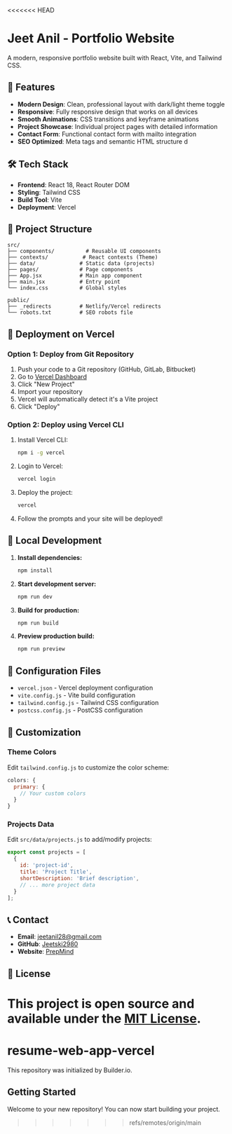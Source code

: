 <<<<<<< HEAD
# Jeet Anil - Portfolio Website

A modern, responsive portfolio website built with React, Vite, and Tailwind CSS.

## 🚀 Features

- **Modern Design**: Clean, professional layout with dark/light theme toggle
- **Responsive**: Fully responsive design that works on all devices
- **Smooth Animations**: CSS transitions and keyframe animations
- **Project Showcase**: Individual project pages with detailed information
- **Contact Form**: Functional contact form with mailto integration
- **SEO Optimized**: Meta tags and semantic HTML structure
d
## 🛠️ Tech Stack

- **Frontend**: React 18, React Router DOM
- **Styling**: Tailwind CSS
- **Build Tool**: Vite
- **Deployment**: Vercel

## 📁 Project Structure

```
src/
├── components/          # Reusable UI components
├── contexts/           # React contexts (Theme)
├── data/              # Static data (projects)
├── pages/             # Page components
├── App.jsx            # Main app component
├── main.jsx           # Entry point
└── index.css          # Global styles

public/
├── _redirects         # Netlify/Vercel redirects
└── robots.txt         # SEO robots file
```

## 🚀 Deployment on Vercel

### Option 1: Deploy from Git Repository

1. Push your code to a Git repository (GitHub, GitLab, Bitbucket)
2. Go to [Vercel Dashboard](https://vercel.com/dashboard)
3. Click "New Project"
4. Import your repository
5. Vercel will automatically detect it's a Vite project
6. Click "Deploy"

### Option 2: Deploy using Vercel CLI

1. Install Vercel CLI:
   ```bash
   npm i -g vercel
   ```

2. Login to Vercel:
   ```bash
   vercel login
   ```

3. Deploy the project:
   ```bash
   vercel
   ```

4. Follow the prompts and your site will be deployed!

## 🔧 Local Development

1. **Install dependencies:**
   ```bash
   npm install
   ```

2. **Start development server:**
   ```bash
   npm run dev
   ```

3. **Build for production:**
   ```bash
   npm run build
   ```

4. **Preview production build:**
   ```bash
   npm run preview
   ```

## 📝 Configuration Files

- `vercel.json` - Vercel deployment configuration
- `vite.config.js` - Vite build configuration
- `tailwind.config.js` - Tailwind CSS configuration
- `postcss.config.js` - PostCSS configuration

## 🎨 Customization

### Theme Colors
Edit `tailwind.config.js` to customize the color scheme:

```javascript
colors: {
  primary: {
    // Your custom colors
  }
}
```

### Projects Data
Edit `src/data/projects.js` to add/modify projects:

```javascript
export const projects = [
  {
    id: 'project-id',
    title: 'Project Title',
    shortDescription: 'Brief description',
    // ... more project data
  }
];
```

## 📞 Contact

- **Email**: jeetanil28@gmail.com
- **GitHub**: [Jeetski2980](https://github.com/Jeetski2980)
- **Website**: [PrepMind](https://prepmind.org)

## 📄 License

This project is open source and available under the [MIT License](LICENSE).
=======
# resume-web-app-vercel

This repository was initialized by Builder.io.

## Getting Started

Welcome to your new repository! You can now start building your project.
>>>>>>> refs/remotes/origin/main

